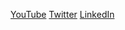[YouTube](https://www.youtube.com/@PritishMishra)
[Twitter](https://twitter.com/PritishllM)
[LinkedIn](https://www.linkedin.com/in/pritish31/)
